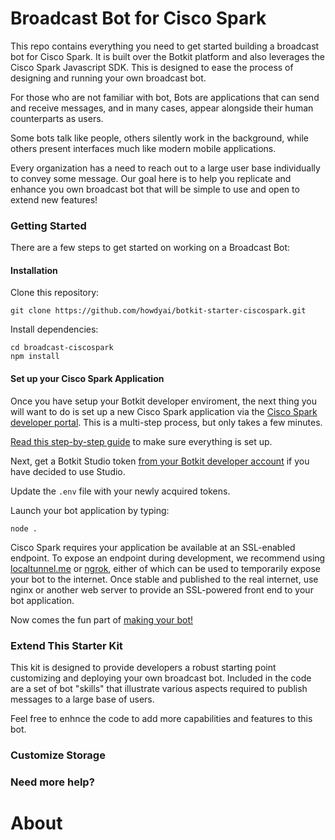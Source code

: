 # Broadcast Bot for Cisco Spark

This repo contains everything you need to get started building a broadcast bot for Cisco Spark. It is built over the Botkit platform and also leverages the Cisco Spark Javascript SDK. This is designed to ease the process of designing and running your own broadcast bot. 

For those who are not familiar with bot, Bots are applications that can send and receive messages, and in many cases, appear alongside their human counterparts as users.

Some bots talk like people, others silently work in the background, while others present interfaces much like modern mobile applications.

Every organization has a need to reach out to a large user base individually to convey some message. Our goal here is to help you replicate and enhance you own broadcast bot that will be simple to use and open to extend new features!


### Getting Started

There are a few steps to get started on working on a Broadcast Bot:

#### Installation

Clone this repository:

`git clone https://github.com/howdyai/botkit-starter-ciscospark.git`

Install dependencies:

```
cd broadcast-ciscospark
npm install
```

#### Set up your Cisco Spark Application 
Once you have setup your Botkit developer enviroment, the next thing you will want to do is set up a new Cisco Spark application via the [Cisco Spark developer portal](https://developer.ciscospark.com/). This is a multi-step process, but only takes a few minutes. 

[Read this step-by-step guide](https://github.com/howdyai/botkit/blob/master/docs/provisioning/cisco-spark.md) to make sure everything is set up. 

Next, get a Botkit Studio token [from your Botkit developer account](https://studio.botkit.ai/) if you have decided to use Studio. 

Update the `.env` file with your newly acquired tokens.

Launch your bot application by typing:

`node .`

Cisco Spark requires your application be available at an SSL-enabled endpoint. To expose an endpoint during development, we recommend using [localtunnel.me](http://localtunnel.me) or [ngrok](http://ngrok.io), either of which can be used to temporarily expose your bot to the internet. Once stable and published to the real internet, use nginx or another web server to provide an SSL-powered front end to your bot application. 

Now comes the fun part of [making your bot!](https://github.com/howdyai/botkit/blob/master/docs/readme.md#basic-usage)


### Extend This Starter Kit

This kit is designed to provide developers a robust starting point customizing and deploying your own broadcast bot. Included in the code are a set of bot "skills" that illustrate various aspects required to publish messages to a large base of users.

Feel free to enhnce the code to add more capabilities and features to this bot.

### Customize Storage

###  Need more help?

# About 

